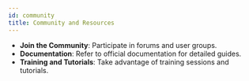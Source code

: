 ```yaml
---
id: community
title: Community and Resources
---
```



- **Join the Community**: Participate in forums and user groups.
- **Documentation**: Refer to official documentation for detailed guides.
- **Training and Tutorials**: Take advantage of training sessions and tutorials.
